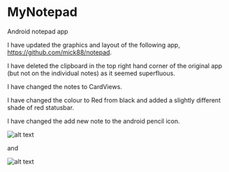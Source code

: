 # MyNotepad
Android notepad app

I have updated the graphics and layout of the following app, https://github.com/mick88/notepad. 

I have deleted the clipboard in the top right hand corner of the original app (but not on the individual notes) as it seemed superfluous.

I have changed the notes to CardViews.

I have changed the colour to Red from black and added a slightly different shade of red statusbar.

I have changed the add new note to the android pencil icon.

![alt text](https://cloud.githubusercontent.com/assets/16365833/12531494/1eb9b7b4-c1f4-11e5-97b9-d23ef6d4e69e.png)

and

![alt text](https://cloud.githubusercontent.com/assets/16365833/12531511/9e390436-c1f4-11e5-9c21-047e87876db7.png)
